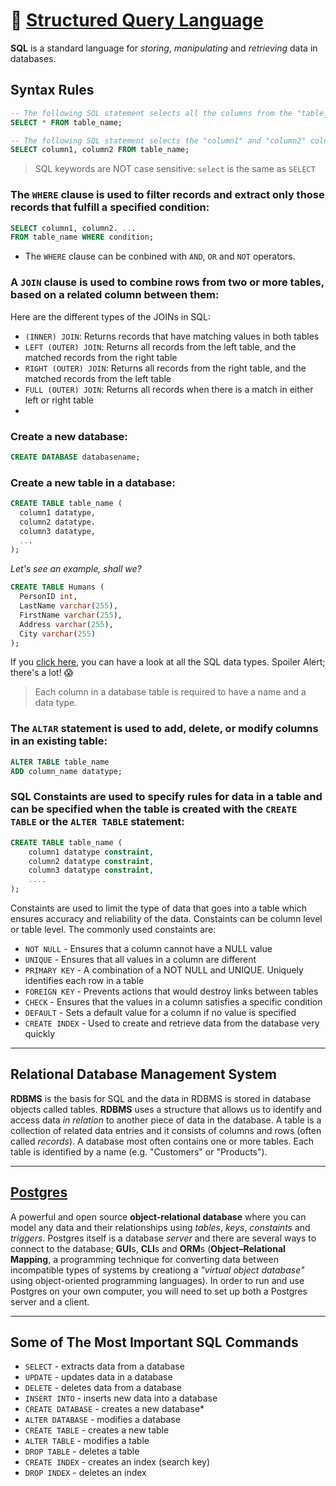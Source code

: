# 🏓 [Structured Query Language](https://www.w3schools.com/Sql/default.asp)
**SQL** is a standard language for _storing_, _manipulating_ and _retrieving_ data in databases.

## Syntax Rules
```sql
-- The following SQL statement selects all the columns from the "table_name" table:
SELECT * FROM table_name;

-- The following SQL statement selects the "column1" and "column2" columns from the "table_name" table:
SELECT column1, column2 FROM table_name;
```

> SQL keywords are NOT case sensitive: `select` is the same as `SELECT`

### The `WHERE` clause is used to filter records and extract only those records that fulfill a specified condition:

```sql
SELECT column1, column2. ...
FROM table_name WHERE condition;
```
+ The `WHERE` clause can be conbined with `AND`, `OR` and `NOT` operators.

### A `JOIN` clause is used to combine rows from two or more tables, based on a related column between them:

Here are the different types of the JOINs in SQL:
+ `(INNER) JOIN`: Returns records that have matching values in both tables
+ `LEFT (OUTER) JOIN`: Returns all records from the left table, and the matched records from the right table
+ `RIGHT (OUTER) JOIN`: Returns all records from the right table, and the matched records from the left table
+ `FULL (OUTER) JOIN`: Returns all records when there is a match in either left or right table
+ 
### Create a new database:
 ```sql
 CREATE DATABASE databasename;
 ````
### Create a new table in a database:
```sql
CREATE TABLE table_name (
  column1 datatype,
  column2 datatype.
  column3 datatype,
  ...
);
```
_Let's see an example, shall we?_
```sql
CREATE TABLE Humans (
  PersonID int,
  LastName varchar(255),
  FirstName varchar(255),
  Address varchar(255),
  City varchar(255)
);
```
If you [click here](https://www.w3schools.com/Sql/sql_datatypes.asp), you can have a look at all the SQL data types. Spoiler Alert; there's a lot! 😱

> Each column in a database table is required to have a name and a data type.

### The `ALTAR` statement is used to add, delete, or modify columns in an existing table:
```sql
ALTER TABLE table_name
ADD column_name datatype;
```

### SQL Constaints are used to specify rules for data in a table and can be specified when the table is created with the `CREATE TABLE` or the `ALTER TABLE` statement:
```sql
CREATE TABLE table_name (
    column1 datatype constraint,
    column2 datatype constraint,
    column3 datatype constraint,
    ....
);
```
Constaints are used to limit the type of data that goes into a table which ensures accuracy and reliability of the data. Constaints can be column level or table level.
The commonly used constaints are:
+ `NOT NULL` - Ensures that a column cannot have a NULL value
+ `UNIQUE` - Ensures that all values in a column are different
+ `PRIMARY KEY` - A combination of a NOT NULL and UNIQUE. Uniquely identifies each row in a table
+ `FOREIGN KEY` - Prevents actions that would destroy links between tables
+ `CHECK` - Ensures that the values in a column satisfies a specific condition
+ `DEFAULT` - Sets a default value for a column if no value is specified
+ `CREATE INDEX` - Used to create and retrieve data from the database very quickly


* * *

## Relational Database Management System
**RDBMS** is the basis for SQL and the data in RDBMS is stored in database objects called tables. **RDBMS** uses a structure that allows us to identify and access data _in relation_ to another piece of data in the database. A table is a collection of related data entries and it consists of columns and rows (often called _records_).
A database most often contains one or more tables. Each table is identified by a name (e.g. "Customers" or "Products").

* * *

## [Postgres](https://www.postgresql.org/)
A powerful and open source **object-relational database** where you can model any data and their relationships using _tables_, _keys_, _constaints_ and _triggers_.
Postgres itself is a database _server_ and there are several ways to connect to the database; **GUI**s, **CLI**s and **ORM**s (**Object–Relational Mapping**, a programming technique for converting data between incompatible types of systems by creationg a _"virtual object database"_ using object-oriented programming languages).
In order to run and use Postgres on your own computer, you will need to set up both a Postgres server and a client.

* * *

## Some of The Most Important SQL Commands
* `SELECT` - extracts data from a database
* `UPDATE` - updates data in a database
* `DELETE` - deletes data from a database
* `INSERT INTO` - inserts new data into a database
* `CREATE DATABASE` - creates a new database* 
* `ALTER DATABASE` - modifies a database
* `CREATE TABLE` - creates a new table
* `ALTER TABLE` - modifies a table
* `DROP TABLE` - deletes a table
* `CREATE INDEX` - creates an index (search key)
* `DROP INDEX` - deletes an index
